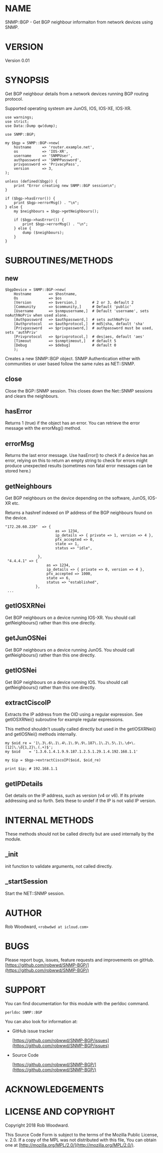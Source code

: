 # NAME

SNMP::BGP - Get BGP neighbour informaiton from network devices using SNMP.

# VERSION

Version 0.01

# SYNOPSIS

Get BGP neighbour details from a network devices running BGP routing protocol.

Supported operating systesm are JunOS, IOS, IOS-XE, IOS-XR.

    use warnings;
    use strict;
    use Data::Dump qw(dump);

    use SNMP::BGP;

    my $bgp = SNMP::BGP->new(
        hostname     => 'router.example.net',
        os           => 'IOS-XR',
        username     => 'SNMPUser',
        authpassword => 'SNMPPassword',
        privpassword => 'PrivacyPass',
        version      => 3,
    );

    unless (defined($bgp)) {
        print "Error creating new SNMP::BGP session\n";
    }

    if ($bgp->hasError()) {
        print $bgp->errorMsg() . "\n";
    } else {
        my $neighbours = $bgp->getNeighbours();

        if ($bgp->hasError()) {
            print $bgp->errorMsg() . "\n";
        } else {
            dump ($neighbours);
        }
    }

# SUBROUTINES/METHODS

## new

    $bgpDevice = SNMP::BGP->new(
        Hostname        => $hostname,
        Os              => $os
        [Version        => $version,]       # 2 or 3, default 2
        [Community      => $community,]     # Default 'public'
        [Username       => $snmpusername,]  # Default 'username', sets noAuthNoPriv when used alone.
        [Authpassword   => $authpassword,]  # sets authNoPriv
        [Authprotocol   => $authprotocol,]  # md5|sha, default 'sha'
        [Privpassword   => $privpassword,]  # authpassword must be used, sets 'authPriv'
        [Privprotocol   => $privprotocol,]  # des|aes, default 'aes'
        [Timeout        => $snmptimeout,]   # default 5
        [Debug          => $debug]          # default 0
        );

Creates a new SNMP::BGP object. SNMP Authentication either with communities or user based follow
the same rules as NET::SNMP.

## close

Close the BGP::SNMP session. This closes down the Net::SNMP sessions and clears the neighbours.

## hasError

Returns 1 (true) if the object has an error. You can retrieve the error message with
the errorMsg() method.

## errorMsg

Returns the last error message. Use hasError() to check if a device
has an error, relying on this to return an empty string to check for
errors might produce unexpected results (sometimes non fatal error
messages can be stored here.)

## getNeighbours

Get BGP neighbours on the device depending on the software, JunOS, IOS-XR etc.

Returns a hashref indexed on IP address of the BGP neighbours found on the device.

    "172.20.60.220"  => {
                           as => 1234,
                           ip_details => { private => 1, version => 4 },
                           pfx_accepted => 0,
                           state => 1,
                           status => "idle",

                   },
     "4.4.4.1" => {
                       as => 1234,
                       ip_details => { private => 0, version => 4 },
                       pfx_accepted => 1000,
                       state => 6,
                       status => "established",
                  },
     ...

## getIOSXRNei

Get BGP neighbours on a device running IOS-XR. You should call getNeighbours()
rather than this one directly.

## getJunOSNei

Get BGP neighbours on a device running JunOS. You should call getNeighbours()
rather than this one directly.

## getIOSNei

Get BGP neighbours on a device running IOS. You should call getNeighbours()
rather than this one directly.

## extractCiscoIP

Extracts the IP address from the OID using a regular expression. See getIOSXRNei() subroutine for example
regular expressions.

This method shouldn't usually called directly but used in the getIOSXRNei() and getIOSNei() methods internally.

    my $oid_re = '1\.3\.6\.1\.4\.1\.9\.9\.187\.1\.2\.5\.1\.\d+\.[12]\.\d{1,2}\.(.+)$';
    my $oid    = '1.3.6.1.4.1.9.9.187.1.2.5.1.29.1.4.192.168.1.1'

    my $ip = $bgp->extractCiscoIP($oid, $oid_re)

    print $ip; # 192.168.1.1

## getIPDetails

Get details on the IP address, such as version (v4 or v6). 
If its private addressing and so forth. Sets these to undef
if the IP is not valid IP version.

# INTERNAL METHODS

These methods should not be called directly but are used internally
by the module.

## \_init

init function to validate arguments, not called directly.

## \_startSession

Start the NET::SNMP session.

# AUTHOR

Rob Woodward, `<robwdwd at icloud.com>`

# BUGS

Please report bugs, issues, feature requests and improvements on gitHub. [https://github.com/robwwd/SNMP-BGP/](https://github.com/robwwd/SNMP-BGP/)

# SUPPORT

You can find documentation for this module with the perldoc command.

    perldoc SNMP::BGP

You can also look for information at:

- GitHub issue tracker

    [https://github.com/robwwd/SNMP-BGP/issues](https://github.com/robwwd/SNMP-BGP/issues)

- Source Code

    [https://github.com/robwwd/SNMP-BGP/](https://github.com/robwwd/SNMP-BGP/)

# ACKNOWLEDGEMENTS

# LICENSE AND COPYRIGHT

Copyright 2018 Rob Woodward.

This Source Code Form is subject to the terms of the Mozilla Public
License, v. 2.0. If a copy of the MPL was not distributed with this
file, You can obtain one at [http://mozilla.org/MPL/2.0/](http://mozilla.org/MPL/2.0/).
